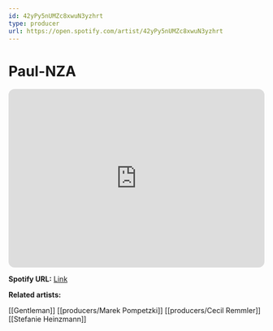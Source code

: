 ```yaml
---
id: 42yPy5nUMZc8xwuN3yzhrt
type: producer
url: https://open.spotify.com/artist/42yPy5nUMZc8xwuN3yzhrt
---
```

# Paul-NZA

<iframe style="border-radius:12px" src="https://open.spotify.com/embed/artist/42yPy5nUMZc8xwuN3yzhrt" width="100%" height="352" frameBorder="0" allowfullscreen="" allow="autoplay; clipboard-write; encrypted-media; fullscreen; picture-in-picture" loading="lazy"></iframe>

**Spotify URL:** [Link](https://open.spotify.com/artist/42yPy5nUMZc8xwuN3yzhrt)

**Related artists:**

[[Gentleman]]
[[producers/Marek Pompetzki]]
[[producers/Cecil Remmler]]
[[Stefanie Heinzmann]]
